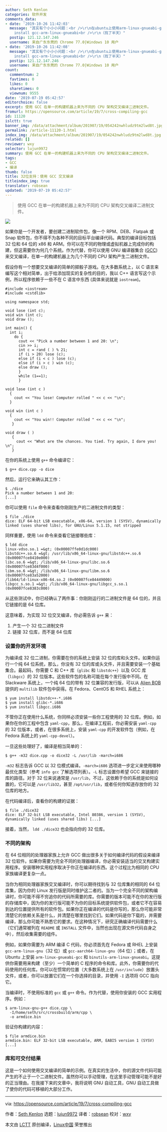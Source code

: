 ```yaml
---
author: Seth Kenlon
categories: 软件开发
comments_data:
- date: '2019-10-26 11:42:03'
  message: "其实有个小小小问题：<br />\r\n在ubuntu上使用arm-linux-gnueabi-gcc命令，所需要安装的软件包为apt-get
    install gcc-arm-linux-gnueabi<br />\r\n（找了半天）"
  postip: 121.12.147.246
  username: 来自广东东莞的 Chrome 77.0|Windows 10 用户
- date: '2019-10-26 11:42:08'
  message: "其实有个小小小问题：<br />\r\n在ubuntu上使用arm-linux-gnueabi-gcc命令，所需要安装的软件包为apt-get
    install gcc-arm-linux-gnueabi<br />\r\n（找了半天）"
  postip: 121.12.147.246
  username: 来自广东东莞的 Chrome 77.0|Windows 10 用户
count:
  commentnum: 2
  favtimes: 0
  likes: 0
  sharetimes: 0
  viewnum: 9555
date: '2019-07-19 05:42:57'
editorchoice: false
excerpt: 使用 GCC 在单一的构建机器上来为不同的 CPU 架构交叉编译二进制文件。
fromurl: https://opensource.com/article/19/7/cross-compiling-gcc
id: 11120
islctt: true
banner_img: /data/attachment/album/201907/19/054242nwhludz9tm2lwd8t.jpg
permalink: /article-11120-1.html
index_img: /data/attachment/album/201907/19/054242nwhludz9tm2lwd8t.jpg.thumb.jpg
related: []
reviewer: wxy
selector: lujun9972
summary: 使用 GCC 在单一的构建机器上来为不同的 CPU 架构交叉编译二进制文件。
tags:
- GCC
- 编译
thumb: false
title: 32位支持：使用 GCC 交叉编译
titleindex_img: true
translator: robsean
updated: '2019-07-19 05:42:57'
---
```



> 
> 使用 GCC 在单一的构建机器上来为不同的 CPU 架构交叉编译二进制文件。
> 
> 
> 


![](/data/attachment/album/201907/19/054242nwhludz9tm2lwd8t.jpg)


如果你是一个开发者，要创建二进制软件包，像一个 RPM、DEB、Flatpak 或 Snap 软件包，你不得不为各种不同的目标平台编译代码。典型的编译目标包括 32 位和 64 位的 x86 和 ARM。你可以在不同的物理或虚拟机器上完成你的构建，但这需要你为何几个系统。作为代替，你可以使用 GNU 编译器集合 ([GCC](https://gcc.gnu.org/)) 来交叉编译，在单一的构建机器上为几个不同的 CPU 架构产生二进制文件。


假设你有一个想要交叉编译的简单的掷骰子游戏。在大多数系统上，以 C 语言来编写这个相对简单，出于给添加现实的复杂性的目的，我以 C++ 语言写这个示例，所以程序依赖于一些不在 C 语言中东西 (具体来说就是 `iostream`)。



```
#include <iostream>
#include <cstdlib>

using namespace std;

void lose (int c); 
void win (int c); 
void draw (); 

int main() { 
  int i; 
    do { 
      cout << "Pick a number between 1 and 20: \n"; 
      cin >> i; 
      int c = rand ( ) % 21; 
      if (i > 20) lose (c); 
      else if (i < c ) lose (c); 
      else if (i > c ) win (c); 
      else draw (); 
      } 
      while (1==1); 
      }

void lose (int c ) 
  { 
    cout << "You lose! Computer rolled " << c << "\n"; 
  }

void win (int c ) 
  { 
    cout << "You win!! Computer rolled " << c << "\n"; 
   }

void draw ( ) 
   { 
     cout << "What are the chances. You tied. Try again, I dare you! \n";
   }
```

在你的系统上使用 `g++` 命令编译它：



```
$ g++ dice.cpp -o dice
```

然后，运行它来确认其工作：



```
$ ./dice
Pick a number between 1 and 20:
[...]
```

你可以使用 `file` 命令来查看你刚刚生产的二进制文件的类型：



```
$ file ./dice
dice: ELF 64-bit LSB executable, x86-64, version 1 (SYSV), dynamically
linked (uses shared libs), for GNU/Linux 5.1.15, not stripped
```

同样重要，使用 `ldd` 命令来查看它链接哪些库：



```
$ ldd dice
linux-vdso.so.1 =&gt; (0x00007ffe0d1dc000)
libstdc++.so.6 =&gt; /usr/lib/x86_64-linux-gnu/libstdc++.so.6
(0x00007fce8410e000)
libc.so.6 =&gt; /lib/x86_64-linux-gnu/libc.so.6
(0x00007fce83d4f000)
libm.so.6 =&gt; /lib/x86_64-linux-gnu/libm.so.6
(0x00007fce83a52000)
/lib64/ld-linux-x86-64.so.2 (0x00007fce84449000)
libgcc_s.so.1 =&gt; /lib/x86_64-linux-gnu/libgcc_s.so.1
(0x00007fce8383c000)
```

从这些测试中，你已经确认了两件事：你刚刚运行的二进制文件是 64 位的，并且它链接的是 64 位库。


这意味着，为实现 32 位交叉编译，你必需告诉 `g++` 来：


1. 产生一个 32 位二进制文件
2. 链接 32 位库，而不是 64 位库


### 设置你的开发环境


为编译成 32 位二进制，你需要在你的系统上安装 32 位的库和头文件。如果你运行一个纯 64 位系统，那么，你没有 32 位的库或头文件，并且需要安装一个基础集合。最起码，你需要 C 和 C++ 库（`glibc` 和 `libstdc++`）以及 GCC 库（`libgcc`）的 32 位版本。这些软件包的名称可能在每个发行版中不同。在 Slackware 系统上，一个纯 64 位的带有 32 位兼容的发行版，可以从 [Alien BOB](http://www.slackware.com/%7Ealien/multilib/) 提供的 `multilib` 软件包中获得。在 Fedora、CentOS 和 RHEL 系统上：



```
$ yum install libstdc++-*.i686
$ yum install glibc-*.i686
$ yum install libgcc.i686
```

不管你正在使用什么系统，你同样必须安装一些你工程使用的 32 位库。例如，如果你在你的工程中包含 `yaml-cpp`，那么，在编译工程前，你必需安装 `yaml-cpp` 的 32 位版本，或者，在很多系统上，安装 `yaml-cpp` 的开发软件包（例如，在 Fedora 系统上的 `yaml-cpp-devel`）。


一旦这些处理好了，编译是相当简单的：



```
$ g++ -m32 dice.cpp -o dice32 -L /usr/lib -march=i686
```

`-m32` 标志告诉 GCC 以 32 位模式编译。`-march=i686` 选项进一步定义来使用哪种最优化类型（参考 `info gcc` 了解选项列表）。`-L` 标志设置你希望 GCC 来链接的库的路径。对于 32 位来说通常是 `/usr/lib`，不过，这依赖于你的系统是如何设置的，它可以是 `/usr/lib32`，甚至 `/opt/usr/lib`，或者任何你知道存放你的 32 位库的地方。


在代码编译后，查看你的构建的证据：



```
$ file ./dice32
dice: ELF 32-bit LSB executable, Intel 80386, version 1 (SYSV),
dynamically linked (uses shared libs) [...]
```

接着，当然， `ldd ./dice32` 也会指向你的 32 位库。


### 不同的架构


在 64 位相同的处理器家族上允许 GCC 做出很多关于如何编译代码的假设来编译 32 位软件。如果你需要为完全不同的处理器编译，你必需安装适当的交叉构建实用程序。安装哪种实用程序取决于你正在编译的东西。这个过程比为相同的 CPU 家族编译更复杂一点。


当你为相同处理器家族交叉编译时，你可以期待找到与 32 位库集的相同的 64 位库集，因为你的 Linux 发行版是同时维护这二者的。当为一个完全不同的架构编译时，你可能不得不穷追你的代码所需要的库。你需要的版本可能不在你的发行版的存储库中，因为你的发行版可能不为你的目标系统提供软件包，或者它不在容易到达的位置提供所有的软件包。如果你正在编译的代码是你写的，那么你可能非常清楚它的依赖关系是什么，并清楚在哪里找到它们。如果代码是你下载的，并需要编译，那么你可能不熟悉它的要求。在这种情况下，研究正确编译代码需要什么（它们通常被列在 `README` 或 `INSTALL` 文件中，当然也出现在源文件代码自身之中），然后收集需要的组件。


例如，如果你需要为 ARM 编译 C 代码，你必须首先在 Fedora 或 RHEL 上安装 `gcc-arm-linux-gnu`（32 位）或 `gcc-aarch64-linux-gnu`（64 位）；或者，在 Ubuntu 上安装 `arm-linux-gnueabi-gcc` 和 `binutils-arm-linux-gnueabi`。这提供你需要用来构建（至少）一个简单的 C 程序的命令和库。此外，你需要你的代码使用的任何库。你可以在惯常的位置（大多数系统上在 `/usr/include`）放置头文件，或者，你可以放置它们在一个你选择的目录，并使用 `-I` 选项将 GCC 指向它。


当编译时，不使用标准的 `gcc` 或 `g++` 命令。作为代替，使用你安装的 GCC 实用程序。例如：



```
$ arm-linux-gnu-g++ dice.cpp \
  -I/home/seth/src/crossbuild/arm/cpp \
  -o armdice.bin
```

验证你构建的内容：



```
$ file armdice.bin
armdice.bin: ELF 32-bit LSB executable, ARM, EABI5 version 1 (SYSV) [...]
```

### 库和可交付结果


这是一个如何使用交叉编译的简单的示例。在真实的生活中，你的源文件代码可能产生的不止于一个二进制文件。虽然你可以手动管理，在这里手动管理可能不是好的正当理由。在我接下来的文章中，我将说明 GNU 自动工具，GNU 自动工具做了使你的代码可移植的大部分工作。




---


via: <https://opensource.com/article/19/7/cross-compiling-gcc>


作者：[Seth Kenlon](https://opensource.com/users/seth) 选题：[lujun9972](https://github.com/lujun9972) 译者：[robsean](https://github.com/robsean) 校对：[wxy](https://github.com/wxy)


本文由 [LCTT](https://github.com/LCTT/TranslateProject) 原创编译，[Linux中国](https://linux.cn/) 荣誉推出